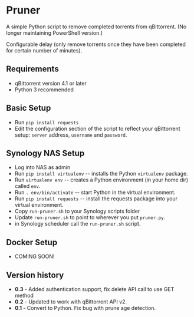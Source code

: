 # Pruner

A simple Python script to remove completed torrents from qBittorrent. (No longer maintaining PowerShell version.)

Configurable delay (only remove torrents once they have been completed for certain number of minutes).

## Requirements

- qBittorrent version 4.1 or later
- Python 3 recommended

## Basic Setup

- Run `pip install requests`
- Edit the configuration section of the script to reflect your qBittorrent setup: `server` address, `username` and `password`.

## Synology NAS Setup

- Log into NAS as admin
- Run `pip install virtualenv` -- installs the Python `virtualenv` package.
- Run `virtualenv env` -- creates a Python environment (in your home dir) called `env`.
- Run `. env/bin/activate` -- start Python in the virtual environment.
- Run `pip install requests` -- install the requests package into your virtual environment.
- Copy `run-pruner.sh` to your Synology scripts folder
- Update `run-pruner.sh` to point to wherever you put `pruner.py`.
- in Synology scheduler call the `run-pruner.sh` script.

## Docker Setup

- COMING SOON!

## Version history

- **0.3** - Added authentication support, fix delete API call to use GET method
- **0.2** - Updated to work with qBittorrent API v2.
- **0.1** - Convert to Python. Fix bug with prune age detection.
